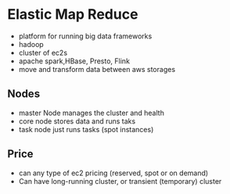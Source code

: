 #  Elastic Map Reduce
- platform for running big data frameworks
- hadoop
- cluster of ec2s
- apache spark,HBase, Presto, Flink
- move and transform data between aws storages

## Nodes
- master Node manages the cluster and health 
- core node stores data and runs taks
- task node just runs tasks (spot instances)
## Price
- can any type of ec2 pricing (reserved, spot or on demand)
- Can have long-running cluster, or transient (temporary) cluster
